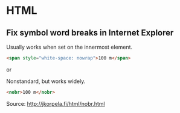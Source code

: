 # HTML

## Fix symbol word breaks in Internet Explorer

Usually works when set on the innermost element.

```html
<span style="white-space: nowrap">100 m</span>
```

or

Nonstandard, but works widely.

```html
<nobr>100 m</nobr>
```

Source: http://jkorpela.fi/html/nobr.html
